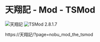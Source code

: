 # 天翔記 - Mod - TSMod

![天翔記](https://img.shields.io/badge/天翔記-with_PK-6479ff.svg)
![TSMod 2.8.1.7](https://img.shields.io/badge/TSMod_2.8.1.7-6479ff.svg)

https://天翔記/?page=nobu_mod_the_tsmod